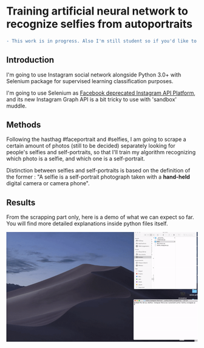 # Training artificial neural network to recognize selfies from autoportraits 

```diff
- This work is in progress. Also I'm still student so if you'd like to share any feedbacks or to correct me in some point, please do so ! That will always be much appreciated ! 
```

## Introduction

I'm going to use Instagram social network alongside Python 3.0+ with Selenium package for supervised learning classification purposes.

I'm going to use Selenium as [Facebook deprecated Instagram API Platform](https://www.instagram.com/developer/), and its new Instagram Graph API is a bit tricky to use with 'sandbox' muddle.

## Methods

Following the hasthag #faceportrait and #selfies, I am going to scrape a certain amount of photos (still to be decided) separately looking for people's selfies and self-portraits, so that I'll train my algorithm recognizing which photo is a selfie, and which one is a self-portrait.

Distinction between selfies and self-portraits is based on the definition of the former : "A selfie is a self-portrait photograph taken with a **hand-held** digital camera or camera phone".

## Results

From the scrapping part only, here is a demo of what we can expect so far. 
You will find more detailed explanations inside python files itself.

![demo](./img/demo.gif)
